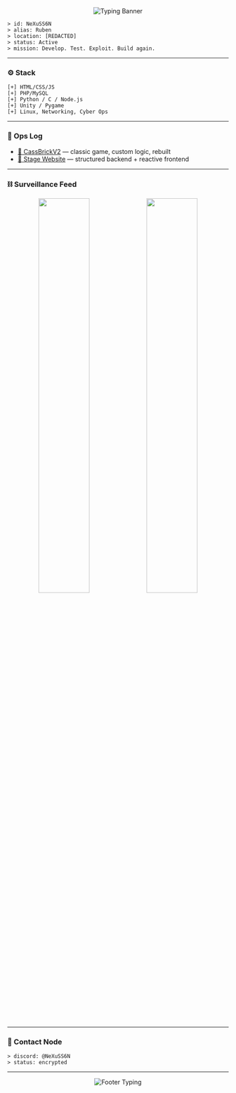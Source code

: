 <!-- Hacker-Style GitHub README for NeXuSS6N -->

<div align="center">
  <img src="https://readme-typing-svg.herokuapp.com?font=Fira+Code&size=22&pause=1000&color=00FF00&center=true&vCenter=true&width=700&lines=booting...;initializing+profile;access+granted+%5BOK%5D" alt="Typing Banner" />
</div>

```
> id: NeXuSS6N
> alias: Ruben
> location: [REDACTED]
> status: Active
> mission: Develop. Test. Exploit. Build again.
```

---

### ⚙️ Stack

```
[+] HTML/CSS/JS
[+] PHP/MySQL
[+] Python / C / Node.js
[+] Unity / Pygame
[+] Linux, Networking, Cyber Ops
```

---

### 📁 Ops Log

- [🧱 CassBrickV2](https://github.com/NeXuSS6N/CassBrickV2) — classic game, custom logic, rebuilt
- [📡 Stage Website](https://github.com/NeXuSS6N/Stage-Website) — structured backend + reactive frontend

---

### ⛓️ Surveillance Feed

<p align="center">
  <img src="https://github-readme-stats.vercel.app/api?username=NeXuSS6N&show_icons=true&theme=chartreuse-dark&hide_border=true" width="48%">
  <img src="https://github-readme-streak-stats.herokuapp.com?user=NeXuSS6N&theme=chartreuse-dark&hide_border=true" width="48%">
</p>

---

### 📡 Contact Node

```
> discord: @NeXuSS6N
> status: encrypted
```

---

<p align="center">
  <img src="https://readme-typing-svg.herokuapp.com?font=Fira+Code&duration=3000&pause=500&color=00FF00&center=true&width=700&lines=System+stable.;Connection+secured.;Logging+out..." alt="Footer Typing" />
</p>
